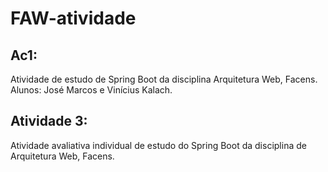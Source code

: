 # FAW-atividade
## Ac1:
Atividade de estudo de Spring Boot da disciplina Arquitetura Web, Facens. Alunos: José Marcos e Vinícius Kalach.

## Atividade 3:
Atividade avaliativa individual de estudo do Spring Boot da disciplina de Arquitetura Web, Facens. 
